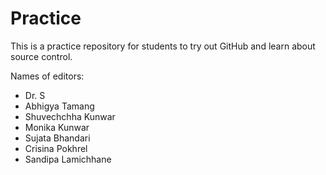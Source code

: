 # Practice
This is a practice repository for students to try out GitHub and learn about source control.

Names of editors:

* Dr. S
* Abhigya Tamang 
* Shuvechchha Kunwar
* Monika Kunwar
* Sujata Bhandari
* Crisina Pokhrel
* Sandipa Lamichhane
